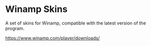 # Winamp Skins

A set of skins for Winamp, compatible with the latest version of the program.

https://www.winamp.com/player/downloads/
